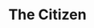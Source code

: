 ---
pid: ch609
title: The Citizen
location_transcription: At City Hall, or the Parkway
coordinates: "[-75.163468468224, 39.952385300897]"
zipcode: '19144'
gen_neighborhood: Northwest Philadelphia
neighborhood: Germantown
outside_phl: 
age: '70'
age_range: 70+
instagram: 
image_file_name: ch_609.jpg
proposal_transcription: This would be a series of bronze statues of likeness of ordinary
  citizens, of all ages and races and genders showing brotherly love.
topic: Brotherly Love
topic_summary: '0'
type: Sculpture Statue
keywords_other: Brotherly Love;
credit: 
image_labels: 
twitter: 
facebook: 
permalink: "/monuments/ch609/"
layout: item-page
---